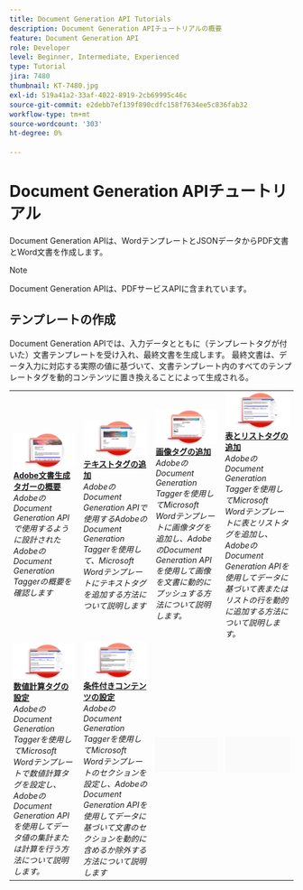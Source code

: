 ```yaml
---
title: Document Generation API Tutorials
description: Document Generation APIチュートリアルの概要
feature: Document Generation API
role: Developer
level: Beginner, Intermediate, Experienced
type: Tutorial
jira: 7480
thumbnail: KT-7480.jpg
exl-id: 519a41a2-33af-4022-8919-2cb69995c46c
source-git-commit: e2debb7ef139f890cdfc158f7634ee5c836fab32
workflow-type: tm+mt
source-wordcount: '303'
ht-degree: 0%

---
```



# Document Generation APIチュートリアル

Document Generation APIは、WordテンプレートとJSONデータからPDF文書とWord文書を作成します。

>[!NOTE]
>
>Document Generation APIは、PDFサービスAPIに含まれています。

## テンプレートの作成

Document Generation APIでは、入力データとともに（テンプレートタグが付いた）文書テンプレートを受け入れ、最終文書を生成します。 最終文書は、データ入力に対応する実際の値に基づいて、文書テンプレート内のすべてのテンプレートタグを動的コンテンツに置き換えることによって生成される。

<table style="table-layout:fixed">
<tr>
 <td>
   <a href="taggeroverview.md">
      <img alt="Adobe文書生成タガーの概要" src="assets/Taggeroverview_thumb.png" />
   </a>
    <div>
   <a href="taggeroverview.md"><strong>Adobe文書生成タガーの概要</strong></a>
    </div>
    <em>AdobeのDocument Generation APIで使用するように設計されたAdobeのDocument Generation Taggerの概要を確認します</em>
    <br>
  </td>
  <td>
   <a href="taggeraddtexttags.md">
      <img alt="テキストタグの追加" src="assets/Taggertexttags_thumb.png" />
   </a>
    <div>
   <a href="taggeraddtexttags.md"><strong>テキストタグの追加</strong></a>
    </div>
    <em>AdobeのDocument Generation APIで使用するAdobeのDocument Generation Taggerを使用して、Microsoft Wordテンプレートにテキストタグを追加する方法について説明します</em>
    <br>
  </td>
  <td>
   <a href="taggeraddimagetags.md">
      <img alt="画像タグの追加" src="assets/Taggerimagetags_thumb.png" />
   </a>
    <div>
   <a href="taggeraddimagetags.md"><strong>画像タグの追加</strong></a>
    </div>
    <em>AdobeのDocument Generation Taggerを使用してMicrosoft Wordテンプレートに画像タグを追加し、AdobeのDocument Generation APIを使用して画像を文書に動的にプッシュする方法について説明します。</em>
    <br>
  </td>
  <td>
   <a href="taggertables.md">
      <img alt="表とリストタグの追加" src="assets/Taggertables_thumb.png" />
   </a>
    <div>
   <a href="taggertables.md"><strong>表とリストタグの追加</strong></a>
    </div>
    <em>AdobeのDocument Generation Taggerを使用してMicrosoft Wordテンプレートに表とリストタグを追加し、AdobeのDocument Generation APIを使用してデータに基づいて表またはリストの行を動的に追加する方法について説明します。</em>
    <br>
  </td>
</tr>
<tr>
  <td>
   <a href="taggercalculations.md">
      <img alt="数値計算タグの設定" src="assets/Taggercalculations_thumb.png" />
   </a>
    <div>
   <a href="taggercalculations.md"><strong>数値計算タグの設定</strong></a>
    </div>
    <em>AdobeのDocument Generation Taggerを使用してMicrosoft Wordテンプレートで数値計算タグを設定し、AdobeのDocument Generation APIを使用してデータ値の集計または計算を行う方法について説明します。</em>
    <br>
  </td>
  <td>
   <a href="taggerconditional.md">
      <img alt="条件付きコンテンツの設定" src="assets/Taggerconditional_thumb.png" />
   </a>
    <div>
   <a href="taggerconditional.md"><strong>条件付きコンテンツの設定</strong></a>
    </div>
    <em>AdobeのDocument Generation Taggerを使用してMicrosoft Wordテンプレートのセクションを設定し、AdobeのDocument Generation APIを使用してデータに基づいて文書のセクションを動的に含めるか除外する方法について説明します</em>
    <br>
  </td>
  <td>
    <img alt="スペーサー" src="../assets/GrayBanner_Placeholder.png" />
    <div>
    <br>
  </td>
   <td>
    <img alt="スペーサー" src="../assets/GrayBanner_Placeholder.png" />
    <div>
    <br>
  </td>
</tr>
</table>
